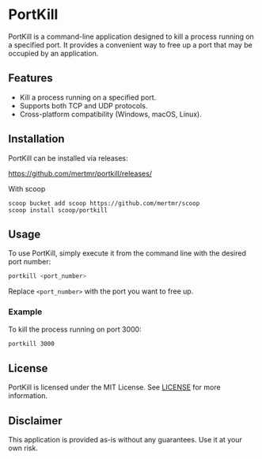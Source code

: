 # PortKill

PortKill is a command-line application designed to kill a process running on a specified port. It provides a convenient way to free up a port that may be occupied by an application.

## Features

- Kill a process running on a specified port.
- Supports both TCP and UDP protocols.
- Cross-platform compatibility (Windows, macOS, Linux).

## Installation

PortKill can be installed via releases:

https://github.com/mertmr/portkill/releases/

With scoop

```
scoop bucket add scoop https://github.com/mertmr/scoop
scoop install scoop/portkill
```

## Usage

To use PortKill, simply execute it from the command line with the desired port number:

```bash
portkill <port_number>
```

Replace `<port_number>` with the port you want to free up.

### Example

To kill the process running on port 3000:

```bash
portkill 3000
```


## License

PortKill is licensed under the MIT License. See [LICENSE](LICENSE) for more information.

## Disclaimer

This application is provided as-is without any guarantees. Use it at your own risk.

